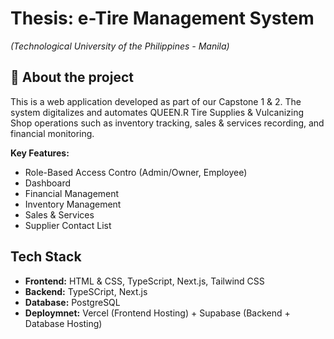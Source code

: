 # Thesis: e-Tire Management System
*(Technological University of the Philippines - Manila)*

## 📖 About the project
This is a web application developed as part of our Capstone 1 & 2. 
The system digitalizes and automates QUEEN.R Tire Supplies & Vulcanizing Shop operations such as inventory tracking, sales & services recording, and financial monitoring. 

**Key Features:** 
- Role-Based Access Contro (Admin/Owner, Employee)
- Dashboard
- Financial Management
- Inventory Management
- Sales & Services
- Supplier Contact List

## Tech Stack
- **Frontend:** HTML & CSS, TypeScript, Next.js, Tailwind CSS
- **Backend:** TypeSCript, Next.js
- **Database:** PostgreSQL
- **Deploymnet:** Vercel (Frontend Hosting) + Supabase (Backend + Database Hosting) 
